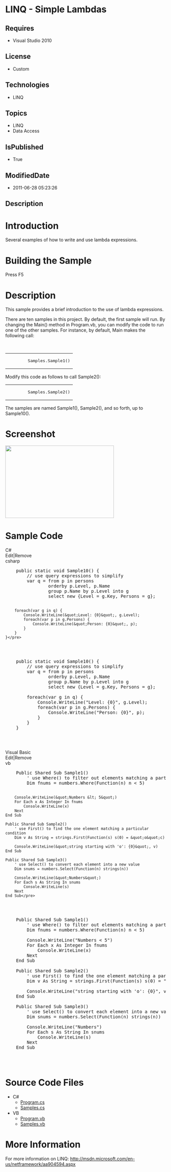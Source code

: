 # LINQ - Simple Lambdas
## Requires
* Visual Studio 2010
## License
* Custom
## Technologies
* LINQ
## Topics
* LINQ
* Data Access
## IsPublished
* True
## ModifiedDate
* 2011-06-28 05:23:26
## Description

<h1>Introduction</h1>
<p><span id="ctl00_ctl00_Content_TabContentPanel_Content_wikiSourceLabel">Several examples of how to write and use lambda expressions.</span></p>
<h1><span>Building the Sample</span></h1>
<p>Press F5</p>
<div class="section" id="demonstratesSection">
<h1>Description</h1>
<p>This sample provides a brief introduction to the use of lambda expressions.</p>
<p>There are ten samples in this project. By default, the first sample will run. By changing the
<span class="code">Main()</span> method in Program.vb, you can modify the code to run one of the other samples. For instance, by default,
<span class="code">Main</span> makes the following call:</p>
<div class="code"><span>&nbsp;</span></div>
</div>
<table cellspacing="0" cellpadding="0" width="100%">
<tbody>
<tr>
<td colspan="2">
<pre>&nbsp;&nbsp;&nbsp;&nbsp;&nbsp;&nbsp;&nbsp; Samples.Sample1()</pre>
</td>
</tr>
</tbody>
</table>
<p>Modify this code as follows to call <span class="code">Sample2()</span>:</p>
<div class="code"><span>
<table cellspacing="0" cellpadding="0" width="100%">
<tbody>
<tr>
<td colspan="2">
<pre>&nbsp;&nbsp;&nbsp;&nbsp;&nbsp;&nbsp;&nbsp; Samples.Sample2()</pre>
</td>
</tr>
</tbody>
</table>
</span></div>
<p>The samples are named <span class="code">Sample1()</span>, <span class="code">
Sample2()</span>, and so forth, up to <span class="code">Sample10()</span>.</p>
<h1>Screenshot</h1>
<p><img src="/site/view/file/22793/1/Screenshot.png" alt="" width="341" height="227"></p>
<h1>Sample Code</h1>
<p></p>
<div class="scriptcode">
<div class="pluginEditHolder" pluginCommand="mceScriptCode">
<div class="title"><span>C#</span></div>
<div class="pluginLinkHolder"><span class="pluginEditHolderLink">Edit</span>|<span class="pluginRemoveHolderLink">Remove</span></div>
<span class="hidden">csharp</span>
<pre class="hidden">    public static void Sample10() {
        // use query expressions to simplify
        var q = from p in persons 
                orderby p.Level, p.Name
                group p.Name by p.Level into g
                select new {Level = g.Key, Persons = g};
        
        foreach(var g in q) {
            Console.WriteLine(&quot;Level: {0}&quot;, g.Level);
            foreach(var p in g.Persons) {
                Console.WriteLine(&quot;Person: {0}&quot;, p);
            }
        }                
    }</pre>
<div class="preview">
<pre id="codePreview" class="csharp">&nbsp;&nbsp;&nbsp;&nbsp;<span class="cs__keyword">public</span>&nbsp;<span class="cs__keyword">static</span>&nbsp;<span class="cs__keyword">void</span>&nbsp;Sample10()&nbsp;{&nbsp;
&nbsp;&nbsp;&nbsp;&nbsp;&nbsp;&nbsp;&nbsp;&nbsp;<span class="cs__com">//&nbsp;use&nbsp;query&nbsp;expressions&nbsp;to&nbsp;simplify</span>&nbsp;
&nbsp;&nbsp;&nbsp;&nbsp;&nbsp;&nbsp;&nbsp;&nbsp;var&nbsp;q&nbsp;=&nbsp;from&nbsp;p&nbsp;<span class="cs__keyword">in</span>&nbsp;persons&nbsp;&nbsp;
&nbsp;&nbsp;&nbsp;&nbsp;&nbsp;&nbsp;&nbsp;&nbsp;&nbsp;&nbsp;&nbsp;&nbsp;&nbsp;&nbsp;&nbsp;&nbsp;orderby&nbsp;p.Level,&nbsp;p.Name&nbsp;
&nbsp;&nbsp;&nbsp;&nbsp;&nbsp;&nbsp;&nbsp;&nbsp;&nbsp;&nbsp;&nbsp;&nbsp;&nbsp;&nbsp;&nbsp;&nbsp;group&nbsp;p.Name&nbsp;by&nbsp;p.Level&nbsp;into&nbsp;g&nbsp;
&nbsp;&nbsp;&nbsp;&nbsp;&nbsp;&nbsp;&nbsp;&nbsp;&nbsp;&nbsp;&nbsp;&nbsp;&nbsp;&nbsp;&nbsp;&nbsp;select&nbsp;<span class="cs__keyword">new</span>&nbsp;{Level&nbsp;=&nbsp;g.Key,&nbsp;Persons&nbsp;=&nbsp;g};&nbsp;
&nbsp;&nbsp;&nbsp;&nbsp;&nbsp;&nbsp;&nbsp;&nbsp;&nbsp;
&nbsp;&nbsp;&nbsp;&nbsp;&nbsp;&nbsp;&nbsp;&nbsp;<span class="cs__keyword">foreach</span>(var&nbsp;g&nbsp;<span class="cs__keyword">in</span>&nbsp;q)&nbsp;{&nbsp;
&nbsp;&nbsp;&nbsp;&nbsp;&nbsp;&nbsp;&nbsp;&nbsp;&nbsp;&nbsp;&nbsp;&nbsp;Console.WriteLine(<span class="cs__string">&quot;Level:&nbsp;{0}&quot;</span>,&nbsp;g.Level);&nbsp;
&nbsp;&nbsp;&nbsp;&nbsp;&nbsp;&nbsp;&nbsp;&nbsp;&nbsp;&nbsp;&nbsp;&nbsp;<span class="cs__keyword">foreach</span>(var&nbsp;p&nbsp;<span class="cs__keyword">in</span>&nbsp;g.Persons)&nbsp;{&nbsp;
&nbsp;&nbsp;&nbsp;&nbsp;&nbsp;&nbsp;&nbsp;&nbsp;&nbsp;&nbsp;&nbsp;&nbsp;&nbsp;&nbsp;&nbsp;&nbsp;Console.WriteLine(<span class="cs__string">&quot;Person:&nbsp;{0}&quot;</span>,&nbsp;p);&nbsp;
&nbsp;&nbsp;&nbsp;&nbsp;&nbsp;&nbsp;&nbsp;&nbsp;&nbsp;&nbsp;&nbsp;&nbsp;}&nbsp;
&nbsp;&nbsp;&nbsp;&nbsp;&nbsp;&nbsp;&nbsp;&nbsp;}&nbsp;&nbsp;&nbsp;&nbsp;&nbsp;&nbsp;&nbsp;&nbsp;&nbsp;&nbsp;&nbsp;&nbsp;&nbsp;&nbsp;&nbsp;&nbsp;&nbsp;
&nbsp;&nbsp;&nbsp;&nbsp;}</pre>
</div>
</div>
</div>
<p></p>
<div class="scriptcode">
<div class="pluginEditHolder" pluginCommand="mceScriptCode">
<div class="title"><span>Visual Basic</span></div>
<div class="pluginLinkHolder"><span class="pluginEditHolderLink">Edit</span>|<span class="pluginRemoveHolderLink">Remove</span></div>
<span class="hidden">vb</span>
<pre class="hidden">    Public Shared Sub Sample1()
        ' use Where() to filter out elements matching a particular condition       
        Dim fnums = numbers.Where(Function(n) n &lt; 5)

        Console.WriteLine(&quot;Numbers &lt; 5&quot;)
        For Each x As Integer In fnums
            Console.WriteLine(x)
        Next
    End Sub

    Public Shared Sub Sample2()
        ' use First() to find the one element matching a particular condition       
        Dim v As String = strings.First(Function(s) s(0) = &quot;o&quot;c)

        Console.WriteLine(&quot;string starting with 'o': {0}&quot;, v)
    End Sub

    Public Shared Sub Sample3()
        ' use Select() to convert each element into a new value
        Dim snums = numbers.Select(Function(n) strings(n))

        Console.WriteLine(&quot;Numbers&quot;)
        For Each s As String In snums
            Console.WriteLine(s)
        Next
    End Sub</pre>
<div class="preview">
<pre id="codePreview" class="vb">&nbsp;&nbsp;&nbsp;&nbsp;<span class="visualBasic__keyword">Public</span>&nbsp;<span class="visualBasic__keyword">Shared</span>&nbsp;<span class="visualBasic__keyword">Sub</span>&nbsp;Sample1()&nbsp;
&nbsp;&nbsp;&nbsp;&nbsp;&nbsp;&nbsp;&nbsp;&nbsp;<span class="visualBasic__com">'&nbsp;use&nbsp;Where()&nbsp;to&nbsp;filter&nbsp;out&nbsp;elements&nbsp;matching&nbsp;a&nbsp;particular&nbsp;condition&nbsp;&nbsp;&nbsp;&nbsp;&nbsp;&nbsp;&nbsp;</span>&nbsp;
&nbsp;&nbsp;&nbsp;&nbsp;&nbsp;&nbsp;&nbsp;&nbsp;<span class="visualBasic__keyword">Dim</span>&nbsp;fnums&nbsp;=&nbsp;numbers.Where(<span class="visualBasic__keyword">Function</span>(n)&nbsp;n&nbsp;&lt;&nbsp;<span class="visualBasic__number">5</span>)&nbsp;
&nbsp;
&nbsp;&nbsp;&nbsp;&nbsp;&nbsp;&nbsp;&nbsp;&nbsp;Console.WriteLine(<span class="visualBasic__string">&quot;Numbers&nbsp;&lt;&nbsp;5&quot;</span>)&nbsp;
&nbsp;&nbsp;&nbsp;&nbsp;&nbsp;&nbsp;&nbsp;&nbsp;<span class="visualBasic__keyword">For</span>&nbsp;<span class="visualBasic__keyword">Each</span>&nbsp;x&nbsp;<span class="visualBasic__keyword">As</span>&nbsp;<span class="visualBasic__keyword">Integer</span>&nbsp;<span class="visualBasic__keyword">In</span>&nbsp;fnums&nbsp;
&nbsp;&nbsp;&nbsp;&nbsp;&nbsp;&nbsp;&nbsp;&nbsp;&nbsp;&nbsp;&nbsp;&nbsp;Console.WriteLine(x)&nbsp;
&nbsp;&nbsp;&nbsp;&nbsp;&nbsp;&nbsp;&nbsp;&nbsp;<span class="visualBasic__keyword">Next</span>&nbsp;
&nbsp;&nbsp;&nbsp;&nbsp;<span class="visualBasic__keyword">End</span>&nbsp;<span class="visualBasic__keyword">Sub</span>&nbsp;
&nbsp;
&nbsp;&nbsp;&nbsp;&nbsp;<span class="visualBasic__keyword">Public</span>&nbsp;<span class="visualBasic__keyword">Shared</span>&nbsp;<span class="visualBasic__keyword">Sub</span>&nbsp;Sample2()&nbsp;
&nbsp;&nbsp;&nbsp;&nbsp;&nbsp;&nbsp;&nbsp;&nbsp;<span class="visualBasic__com">'&nbsp;use&nbsp;First()&nbsp;to&nbsp;find&nbsp;the&nbsp;one&nbsp;element&nbsp;matching&nbsp;a&nbsp;particular&nbsp;condition&nbsp;&nbsp;&nbsp;&nbsp;&nbsp;&nbsp;&nbsp;</span>&nbsp;
&nbsp;&nbsp;&nbsp;&nbsp;&nbsp;&nbsp;&nbsp;&nbsp;<span class="visualBasic__keyword">Dim</span>&nbsp;v&nbsp;<span class="visualBasic__keyword">As</span>&nbsp;<span class="visualBasic__keyword">String</span>&nbsp;=&nbsp;strings.First(<span class="visualBasic__keyword">Function</span>(s)&nbsp;s(<span class="visualBasic__number">0</span>)&nbsp;=&nbsp;<span class="visualBasic__string">&quot;o&quot;</span>c)&nbsp;
&nbsp;
&nbsp;&nbsp;&nbsp;&nbsp;&nbsp;&nbsp;&nbsp;&nbsp;Console.WriteLine(<span class="visualBasic__string">&quot;string&nbsp;starting&nbsp;with&nbsp;'o':&nbsp;{0}&quot;</span>,&nbsp;v)&nbsp;
&nbsp;&nbsp;&nbsp;&nbsp;<span class="visualBasic__keyword">End</span>&nbsp;<span class="visualBasic__keyword">Sub</span>&nbsp;
&nbsp;
&nbsp;&nbsp;&nbsp;&nbsp;<span class="visualBasic__keyword">Public</span>&nbsp;<span class="visualBasic__keyword">Shared</span>&nbsp;<span class="visualBasic__keyword">Sub</span>&nbsp;Sample3()&nbsp;
&nbsp;&nbsp;&nbsp;&nbsp;&nbsp;&nbsp;&nbsp;&nbsp;<span class="visualBasic__com">'&nbsp;use&nbsp;Select()&nbsp;to&nbsp;convert&nbsp;each&nbsp;element&nbsp;into&nbsp;a&nbsp;new&nbsp;value</span>&nbsp;
&nbsp;&nbsp;&nbsp;&nbsp;&nbsp;&nbsp;&nbsp;&nbsp;<span class="visualBasic__keyword">Dim</span>&nbsp;snums&nbsp;=&nbsp;numbers.<span class="visualBasic__keyword">Select</span>(<span class="visualBasic__keyword">Function</span>(n)&nbsp;strings(n))&nbsp;
&nbsp;
&nbsp;&nbsp;&nbsp;&nbsp;&nbsp;&nbsp;&nbsp;&nbsp;Console.WriteLine(<span class="visualBasic__string">&quot;Numbers&quot;</span>)&nbsp;
&nbsp;&nbsp;&nbsp;&nbsp;&nbsp;&nbsp;&nbsp;&nbsp;<span class="visualBasic__keyword">For</span>&nbsp;<span class="visualBasic__keyword">Each</span>&nbsp;s&nbsp;<span class="visualBasic__keyword">As</span>&nbsp;<span class="visualBasic__keyword">String</span>&nbsp;<span class="visualBasic__keyword">In</span>&nbsp;snums&nbsp;
&nbsp;&nbsp;&nbsp;&nbsp;&nbsp;&nbsp;&nbsp;&nbsp;&nbsp;&nbsp;&nbsp;&nbsp;Console.WriteLine(s)&nbsp;
&nbsp;&nbsp;&nbsp;&nbsp;&nbsp;&nbsp;&nbsp;&nbsp;<span class="visualBasic__keyword">Next</span>&nbsp;
&nbsp;&nbsp;&nbsp;&nbsp;<span class="visualBasic__keyword">End</span>&nbsp;<span class="visualBasic__keyword">Sub</span></pre>
</div>
</div>
</div>
<h1><span>Source Code Files</span></h1>
<ul>
<li>C#
<ul>
<li><a class="browseFile" href="sourcecode?fileId=24064&pathId=1357046241">Program.cs</a>
</li><li><a class="browseFile" href="sourcecode?fileId=24064&pathId=1841004270">Samples.cs</a>
</li></ul>
</li><li>VB
<ul>
<li><a class="browseFile" href="sourcecode?fileId=22792&pathId=1173531666">Program.vb</a>
</li><li><a class="browseFile" href="sourcecode?fileId=22792&pathId=823407690">Samples.vb</a>
</li></ul>
</li></ul>
<h1>More Information</h1>
<p>For more information on LINQ: <a href="http://msdn.microsoft.com/en-us/netframework/aa904594.aspx" target="_blank">
http://msdn.microsoft.com/en-us/netframework/aa904594.aspx</a></p>
